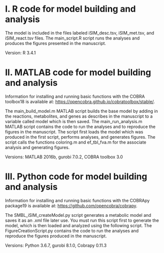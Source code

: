 # I. R code for model building and analysis
The model is included in the files labeled iSIM_desc.tsv, iSIM_met.tsv, and iSIM_react.tsv files. The main_script.R script runs the analyses and produces the figures presented in the manuscript. 

Version: R 3.4.1

# II.	MATLAB code for model building and analysis
Information for installing and running basic functions with the COBRA toolbox18 is available at: https://opencobra.github.io/cobratoolbox/stable/. 

The main_build_model.m MATLAB script builds the base model by adding in the reactions, metabolites, and genes as describes in the manuscript to a variable called model which is then saved. The main_run_analysis.m MATLAB script contains the code to run the analyses and to reproduce the figures in the manuscript. The script first loads the model which was produced in the first script, performs analyses, and generates figures. The script calls the functions coloring.m and ef_tbl_fva.m for the associate analysis and generating figures. 

Versions: MATLAB 2016b, gurobi 7.0.2, COBRA toolbox 3.0

# III.	Python code for model building and analysis
Information for installing and running basic functions with the COBRApy package19 is available at: https://github.com/opencobra/cobrapy. 

The SMBL_iSIM_createModel.py script generates a metabolic model and saves it as an .xml file later use. You must run this script first to generate the model, which is then loaded and analyzed using the following script. The FigureCreationScript.py contains the code to run the analyses and reproduce the figures produced in the manuscript. 

Versions: Python 3.6.7, gurobi 8.1.0, Cobrapy 0.11.3
